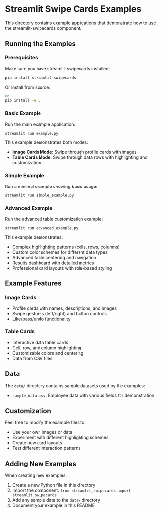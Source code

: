 # Streamlit Swipe Cards Examples

This directory contains example applications that demonstrate how to use the streamlit-swipecards component.

## Running the Examples

### Prerequisites

Make sure you have streamlit-swipecards installed:

```bash
pip install streamlit-swipecards
```

Or install from source:

```bash
cd ..
pip install -e .
```

### Basic Example

Run the main example application:

```bash
streamlit run example.py
```

This example demonstrates both modes:
- **Image Cards Mode**: Swipe through profile cards with images
- **Table Cards Mode**: Swipe through data rows with highlighting and customization

### Simple Example

Run a minimal example showing basic usage:

```bash
streamlit run simple_example.py
```

### Advanced Example

Run the advanced table customization example:

```bash
streamlit run advanced_example.py
```

This example demonstrates:
- Complex highlighting patterns (cells, rows, columns)
- Custom color schemes for different data types
- Advanced table centering and navigation
- Results dashboard with detailed metrics
- Professional card layouts with role-based styling

## Example Features

### Image Cards
- Profile cards with names, descriptions, and images
- Swipe gestures (left/right) and button controls
- Like/pass/undo functionality

### Table Cards
- Interactive data table cards
- Cell, row, and column highlighting
- Customizable colors and centering
- Data from CSV files

## Data

The `data/` directory contains sample datasets used by the examples:
- `sample_data.csv`: Employee data with various fields for demonstration

## Customization

Feel free to modify the example files to:
- Use your own images or data
- Experiment with different highlighting schemes
- Create new card layouts
- Test different interaction patterns

## Adding New Examples

When creating new examples:
1. Create a new Python file in this directory
2. Import the component: `from streamlit_swipecards import streamlit_swipecards`
3. Add any sample data to the `data/` directory
4. Document your example in this README